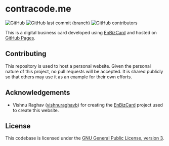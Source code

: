 # contracode.me

<img alt="GitHub" src="https://img.shields.io/github/license/contracode/contracode.me?color=black"> <img alt="GitHub last commit (branch)" src="https://img.shields.io/github/last-commit/contracode/contracode.me/main"> <img alt="GitHub contributors" src="https://img.shields.io/github/contributors/contracode/contracode.me">

This is a digital business card developed using [EnBizCard](https://github.com/vishnuraghavb/EnBizCard) and hosted on [GitHub Pages](https://pages.github.com/).

## Contributing

This repository is used to host a personal website. Given the personal nature of this project, no pull requests will be accepted. It is shared publicly so that others may use it as an example for their own efforts.

## Acknowledgements

- Vishnu Raghav ([vishnuraghavb](https://github.com/vishnuraghavb)) for creating the [EnBizCard](https://github.com/vishnuraghavb/EnBizCard) project used to create this website.

## License

This codebase is licensed under the [GNU General Public License, version 3](https://github.com/contracode/contracode.me/blob/main/LICENSE).
